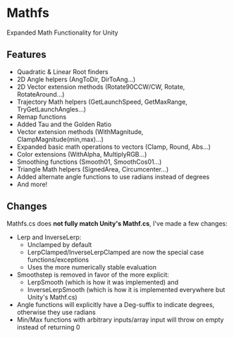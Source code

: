 # Mathfs
Expanded Math Functionality for Unity

## Features
 - Quadratic & Linear Root finders
 - 2D Angle helpers (AngToDir, DirToAng...)
 - 2D Vector extension methods (Rotate90CCW/CW, Rotate, RotateAround...)
 - Trajectory Math helpers (GetLaunchSpeed, GetMaxRange, TryGetLaunchAngles...)
 - Remap functions
 - Added Tau and the Golden Ratio
 - Vector extension methods (WithMagnitude, ClampMagnitude(min,max)...)
 - Expanded basic math operations to vectors (Clamp, Round, Abs...)
 - Color extensions (WithAlpha, MultiplyRGB...)
 - Smoothing functions (Smooth01, SmoothCos01...)
 - Triangle Math helpers (SignedArea, Circumcenter...)
 - Added alternate angle functions to use radians instead of degrees
 - And more!

## Changes
Mathfs.cs does **not fully match Unity's Mathf.cs**, I've made a few changes:
 - Lerp and InverseLerp:
   - Unclamped by default
   - LerpClamped/InverseLerpClamped are now the special case functions/exceptions
   - Uses the more numerically stable evaluation
 - Smoothstep is removed in favor of the more explicit:
   - LerpSmooth (which is how it was implemented) and
   - InverseLerpSmooth (which is how it is implemented everywhere but Unity's Mathf.cs)
 - Angle functions will explicitly have a Deg-suffix to indicate degrees, otherwise they use radians
 - Min/Max functions with arbitrary inputs/array input will throw on empty instead of returning 0
